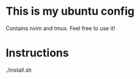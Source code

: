 # This is my ubuntu config

Contains nvim and tmux.
Feel free to use it!

# Instructions
./install.sh
